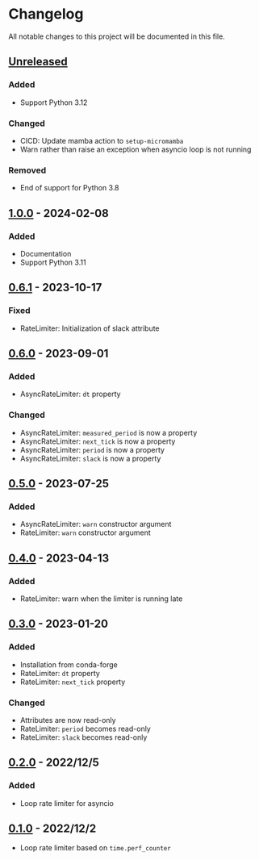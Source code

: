# Changelog

All notable changes to this project will be documented in this file.

## [Unreleased]

### Added

- Support Python 3.12

### Changed

- CICD: Update mamba action to `setup-micromamba`
- Warn rather than raise an exception when asyncio loop is not running

### Removed

- End of support for Python 3.8

## [1.0.0] - 2024-02-08

### Added

- Documentation
- Support Python 3.11

## [0.6.1] - 2023-10-17

### Fixed

- RateLimiter: Initialization of slack attribute

## [0.6.0] - 2023-09-01

### Added

- AsyncRateLimiter: `dt` property

### Changed

- AsyncRateLimiter: `measured_period` is now a property
- AsyncRateLimiter: `next_tick` is now a property
- AsyncRateLimiter: `period` is now a property
- AsyncRateLimiter: `slack` is now a property

## [0.5.0] - 2023-07-25

### Added

- AsyncRateLimiter: ``warn`` constructor argument
- RateLimiter: ``warn`` constructor argument

## [0.4.0] - 2023-04-13

### Added

- RateLimiter: warn when the limiter is running late

## [0.3.0] - 2023-01-20

### Added

- Installation from conda-forge
- RateLimiter: ``dt`` property
- RateLimiter: ``next_tick`` property

### Changed

- Attributes are now read-only
- RateLimiter: ``period`` becomes read-only
- RateLimiter: ``slack`` becomes read-only

## [0.2.0] - 2022/12/5

### Added

- Loop rate limiter for asyncio

## [0.1.0] - 2022/12/2

- Loop rate limiter based on ``time.perf_counter``

[unreleased]: https://github.com/stephane-caron/loop-rate-limiters/compare/v1.0.0...HEAD
[1.0.0]: https://github.com/stephane-caron/loop-rate-limiters/compare/v0.6.1...v1.0.0
[0.6.1]: https://github.com/stephane-caron/loop-rate-limiters/compare/v0.6.0...v0.6.1
[0.6.0]: https://github.com/stephane-caron/loop-rate-limiters/compare/v0.5.0...v0.6.0
[0.5.0]: https://github.com/stephane-caron/loop-rate-limiters/compare/v0.4.0...v0.5.0
[0.4.0]: https://github.com/stephane-caron/loop-rate-limiters/compare/v0.3.0...v0.4.0
[0.3.0]: https://github.com/stephane-caron/loop-rate-limiters/compare/v0.2.0...v0.3.0
[0.2.0]: https://github.com/stephane-caron/loop-rate-limiters/compare/v0.1.0...v0.2.0
[0.1.0]: https://github.com/stephane-caron/loop-rate-limiters/releases/tag/v0.1.0
